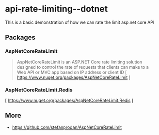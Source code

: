 # api-rate-limiting--dotnet
This is a basic demonstration of how we can rate the limit asp.net core API

## Packages
 ### AspNetCoreRateLimit
 > AspNetCoreRateLimit is an ASP.NET Core rate limiting solution designed to control the rate of requests that clients can make to a Web API or MVC app based on IP address or client ID
 [ https://www.nuget.org/packages/AspNetCoreRateLimit ]
 ### AspNetCoreRateLimit.Redis
 [ https://www.nuget.org/packages/AspNetCoreRateLimit.Redis ]

## More 
- https://github.com/stefanprodan/AspNetCoreRateLimit
